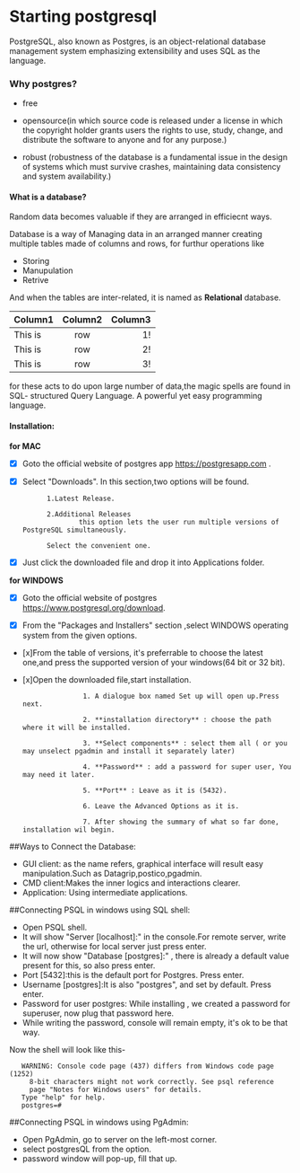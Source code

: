 # Starting postgresql
 PostgreSQL, also known as Postgres, is an object-relational database management system emphasizing extensibility and uses SQL as the language.
 
### Why postgres? 
 
 * free
 
 * opensource(in which source code is released under a license in which the copyright holder grants users the rights to use, study, change, and distribute the software to anyone and for any purpose.)
 
 * robust (robustness of the database is a fundamental issue in the design of systems which must survive crashes, maintaining data consistency and system availability.)


#### What is a database?

Random data becomes valuable if they are arranged in efficiecnt ways.


Database is a way of Managing data in an arranged manner creating multiple tables made of columns and rows, for furthur operations like 

* Storing 
* Manupulation
* Retrive

And when the tables are inter-related, it is named as **Relational** database.


| Column1       |   Column2     |Column3  |
| ------------- |:-------------:| -----:  |
| This is       | row           | 1!      |
| This is       | row           | 2!      |
| This is       | row           | 3!      |


for these acts to do upon large number of data,the magic spells are found in SQL- structured Query Language. A powerful yet easy programming language.

#### Installation: 

**for MAC**

- [x] Goto the official website of postgres app https://postgresapp.com .
- [x] Select "Downloads".
           In this section,two options will be found.

            1.Latest Release.

            2.Additional Releases
                    this option lets the user run multiple versions of PostgreSQL simultaneously.

            Select the convenient one.
        
- [x] Just click the downloaded file and drop it into Applications folder.


**for WINDOWS**

- [x] Goto the official website of postgres  https://www.postgresql.org/download.

- [x] From the "Packages and Installers" section ,select WINDOWS operating system from the given options.

- [x]From the table of versions, it's preferrable to choose the latest one,and press the supported version of your   windows(64 bit or 32 bit).

- [x]Open the downloaded file,start installation.
                     
                     1. A dialogue box named Set up will open up.Press next.

                     2. **installation directory** : choose the path where it will be installed.

                     3. **Select components** : select them all ( or you may unselect pgadmin and install it separately later)

                     4. **Password** : add a password for super user, You may need it later.

                     5. **Port** : Leave as it is (5432).

                     6. Leave the Advanced Options as it is.

                     7. After showing the summary of what so far done, installation wil begin. 



##Ways to Connect the Database:

* GUI client: as the name refers, graphical interface will result easy manipulation.Such as Datagrip,postico,pgadmin.
* CMD client:Makes the inner logics and interactions clearer. 
* Application: Using intermediate applications.

##Connecting PSQL in windows using SQL shell:

* Open PSQL shell.
* It will show "Server [localhost]:" in the console.For remote server, write the url, otherwise for local server just press enter.
* It will now show "Database [postgres]:" , there is already a default value present for this, so also press enter.
* Port [5432]:this is the default port for Postgres. Press enter.
* Username [postgres]:It is also "postgres", and set by default. Press enter.
* Password for user postgres: While installing , we created a password for superuser, now plug that password here.
* While writing the password, console will remain empty, it's ok to be that way.

Now the shell will look like this-

       WARNING: Console code page (437) differs from Windows code page (1252)
         8-bit characters might not work correctly. See psql reference
         page "Notes for Windows users" for details.
       Type "help" for help.
       postgres=#



##Connecting PSQL in windows using PgAdmin:

* Open PgAdmin, go to server on the left-most corner.
* select postgresQL from the option.
* password window will pop-up, fill that up.










